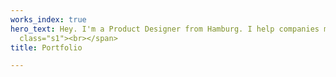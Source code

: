 ```yaml
---
works_index: true
hero_text: Hey. I'm a Product Designer from Hamburg. I help companies make Impact.<span
  class="s1"><br></span>
title: Portfolio

---
```


<WorksList />
